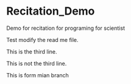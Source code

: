 # Recitation_Demo
 Demo for recitation for programing for scientist 

 Test modify the read me file.

 This is the third line.

 This is not the third line.



 This is form mian branch